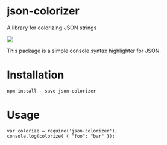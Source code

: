 # json-colorizer
A library for colorizing JSON strings

![](https://raw.githubusercontent.com/joeattardi/json-colorizer/master/screenshot.png)

This package is a simple console syntax highlighter for JSON.

# Installation
`npm install --save json-colorizer`

# Usage
    var colorize = require('json-colorizer');
    console.log(colorize( { "foo": "bar" });

